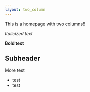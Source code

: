 ```yaml
---
layout: two_column
---
```



This is a homepage with two columns!!

*Italicized text*

**Bold text**

Subheader
--------

More test

- test
- test
